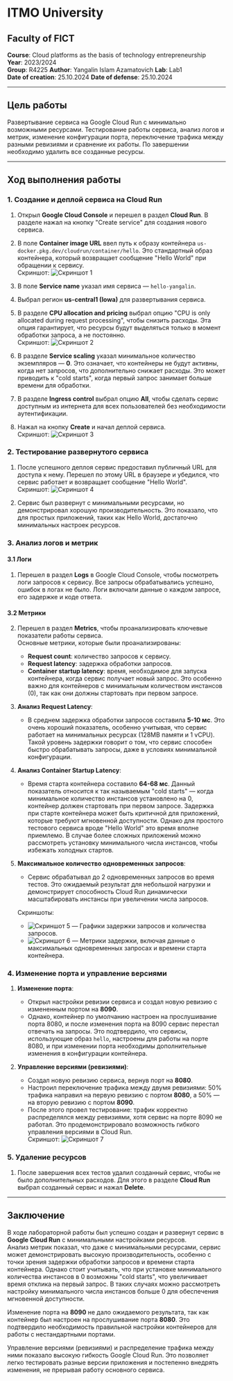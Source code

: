 # ITMO University
## Faculty of FICT  
**Course**: Cloud platforms as the basis of technology entrepreneurship  
**Year**: 2023/2024  
**Group**: R4225
**Author**: Yangalin Islam Azamatovich
**Lab**: Lab1  
**Date of creation**: 25.10.2024
**Date of defense**: 25.10.2024

---

## Цель работы

Развертывание сервиса на Google Cloud Run с минимально возможными ресурсами. Тестирование работы сервиса, анализ логов и метрик, изменение конфигурации порта, переключение трафика между разными ревизиями и сравнение их работы. По завершении необходимо удалить все созданные ресурсы.

---

## Ход выполнения работы

### 1. Создание и деплой сервиса на Cloud Run

1. Открыл **Google Cloud Console** и перешел в раздел **Cloud Run**. В разделе нажал на кнопку "Create service" для создания нового сервиса.
2. В поле **Container image URL** ввел путь к образу контейнера `us-docker.pkg.dev/cloudrun/container/hello`. Это стандартный образ контейнера, который возвращает сообщение "Hello World" при обращении к сервису.  
   Скриншот: ![Скриншот 1](lab2/1.jpg)

3. В поле **Service name** указал имя сервиса — `hello-yangalin`.
4. Выбрал регион **us-central1 (Iowa)** для развертывания сервиса.
5. В разделе **CPU allocation and pricing** выбрал опцию "CPU is only allocated during request processing", чтобы снизить расходы. Эта опция гарантирует, что ресурсы будут выделяться только в момент обработки запроса, а не постоянно.  
   Скриншот: ![Скриншот 2](lab2/2.jpg)

6. В разделе **Service scaling** указал минимальное количество экземпляров — **0**. Это означает, что контейнеры не будут активны, когда нет запросов, что дополнительно снижает расходы. Это может приводить к "cold starts", когда первый запрос занимает больше времени для обработки.

7. В разделе **Ingress control** выбрал опцию **All**, чтобы сделать сервис доступным из интернета для всех пользователей без необходимости аутентификации.

8. Нажал на кнопку **Create** и начал деплой сервиса.  
   Скриншот: ![Скриншот 3](3.jpg)

### 2. Тестирование развернутого сервиса

1. После успешного деплоя сервис предоставил публичный URL для доступа к нему. Перешел по этому URL в браузере и убедился, что сервис работает и возвращает сообщение "Hello World".  
   Скриншот: ![Скриншот 4](lab2/4.jpg)

2. Сервис был развернут с минимальными ресурсами, но демонстрировал хорошую производительность. Это показало, что для простых приложений, таких как Hello World, достаточно минимальных настроек ресурсов.

### 3. Анализ логов и метрик

#### 3.1 Логи
1. Перешел в раздел **Logs** в Google Cloud Console, чтобы посмотреть логи запросов к сервису. Все запросы обрабатывались успешно, ошибок в логах не было. Логи включали данные о каждом запросе, его задержке и коде ответа.

#### 3.2 Метрики
2. Перешел в раздел **Metrics**, чтобы проанализировать ключевые показатели работы сервиса.  
Основные метрики, которые были проанализированы:
   - **Request count**: количество запросов к сервису.
   - **Request latency**: задержка обработки запросов.
   - **Container startup latency**: время, необходимое для запуска контейнера, когда сервис получает новый запрос. Это особенно важно для контейнеров с минимальным количеством инстансов (0), так как они должны стартовать при первом запросе.

3. **Анализ Request Latency**:
   - В среднем задержка обработки запросов составила **5-10 мс**. Это очень хороший показатель, особенно учитывая, что сервис работает на минимальных ресурсах (128MB памяти и 1 vCPU). Такой уровень задержки говорит о том, что сервис способен быстро обрабатывать запросы, даже в условиях минимальной конфигурации.
   
4. **Анализ Container Startup Latency**:
   - Время старта контейнера составило **64-68 мс**. Данный показатель относится к так называемым "cold starts" — когда минимальное количество инстансов установлено на 0, контейнер должен стартовать при первом запросе. Задержка при старте контейнера может быть критичной для приложений, которые требуют мгновенной доступности. Однако для простого тестового сервиса вроде "Hello World" это время вполне приемлемо. В случае более сложных приложений можно рассмотреть установку минимального числа инстансов, чтобы избежать холодных стартов.

5. **Максимальное количество одновременных запросов**:
   - Сервис обрабатывал до 2 одновременных запросов во время тестов. Это ожидаемый результат для небольшой нагрузки и демонстрирует способность Cloud Run динамически масштабировать инстансы при увеличении числа запросов.

   Скриншоты:
   - ![Скриншот 5](lab2/5.jpg) — Графики задержки запросов и количества запросов.
   - ![Скриншот 6](lab2/6.jpg) — Метрики задержки, включая данные о максимальных одновременных запросах и времени старта контейнера.

### 4. Изменение порта и управление версиями

1. **Изменение порта**:
   - Открыл настройки ревизии сервиса и создал новую ревизию с измененным портом на **8090**. 
   - Однако, контейнер по умолчанию настроен на прослушивание порта 8080, и после изменения порта на 8090 сервис перестал отвечать на запросы. Это подтвердило, что сервисы, использующие образ `hello`, настроены для работы на порте 8080, и при изменении порта необходимы дополнительные изменения в конфигурации контейнера.

2. **Управление версиями (ревизиями)**:
   - Создал новую ревизию сервиса, вернув порт на **8080**.
   - Настроил переключение трафика между двумя ревизиями: 50% трафика направил на первую ревизию с портом **8080**, а 50% — на вторую ревизию с портом **8090**.
   - После этого провел тестирование: трафик корректно распределялся между ревизиями, хотя сервис на порте 8090 не работал. Это продемонстрировало возможность гибкого управления версиями в Cloud Run.  
   Скриншот: ![Скриншот 7](lab2/7.jpg)

### 5. Удаление ресурсов

1. После завершения всех тестов удалил созданный сервис, чтобы не было дополнительных расходов. Для этого в разделе **Cloud Run** выбрал созданный сервис и нажал **Delete**.

---

## Заключение

В ходе лабораторной работы был успешно создан и развернут сервис в **Google Cloud Run** с минимальными настройками ресурсов.  
Анализ метрик показал, что даже с минимальными ресурсами, сервис может демонстрировать высокую производительность, особенно с точки зрения задержки обработки запросов и времени старта контейнера. Однако стоит учитывать, что при установке минимального количества инстансов в 0 возможны "cold starts", что увеличивает время отклика на первый запрос. В таких случаях можно рассмотреть настройку минимального числа инстансов больше 0 для обеспечения мгновенной доступности.

Изменение порта на **8090** не дало ожидаемого результата, так как контейнер был настроен на прослушивание порта **8080**. Это подтвердило необходимость правильной настройки контейнеров для работы с нестандартными портами.

Управление версиями (ревизиями) и распределение трафика между ними показало высокую гибкость Google Cloud Run. Это позволяет легко тестировать разные версии приложения и постепенно внедрять изменения, не прерывая работу основного сервиса.


